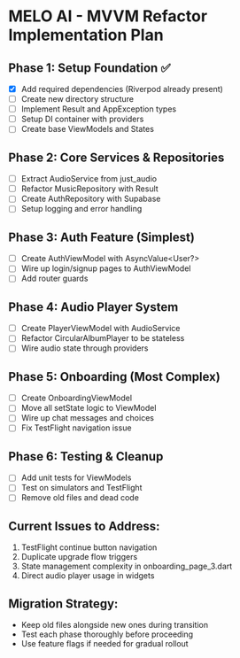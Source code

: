 # MELO AI - MVVM Refactor Implementation Plan

## Phase 1: Setup Foundation ✅
- [x] Add required dependencies (Riverpod already present)
- [ ] Create new directory structure 
- [ ] Implement Result<T> and AppException types
- [ ] Setup DI container with providers
- [ ] Create base ViewModels and States

## Phase 2: Core Services & Repositories
- [ ] Extract AudioService from just_audio
- [ ] Refactor MusicRepository with Result<T>
- [ ] Create AuthRepository with Supabase
- [ ] Setup logging and error handling

## Phase 3: Auth Feature (Simplest)
- [ ] Create AuthViewModel with AsyncValue<User?>
- [ ] Wire up login/signup pages to AuthViewModel
- [ ] Add router guards

## Phase 4: Audio Player System
- [ ] Create PlayerViewModel with AudioService
- [ ] Refactor CircularAlbumPlayer to be stateless
- [ ] Wire audio state through providers

## Phase 5: Onboarding (Most Complex)
- [ ] Create OnboardingViewModel
- [ ] Move all setState logic to ViewModel
- [ ] Wire up chat messages and choices
- [ ] Fix TestFlight navigation issue

## Phase 6: Testing & Cleanup
- [ ] Add unit tests for ViewModels
- [ ] Test on simulators and TestFlight
- [ ] Remove old files and dead code

## Current Issues to Address:
1. TestFlight continue button navigation
2. Duplicate upgrade flow triggers
3. State management complexity in onboarding_page_3.dart
4. Direct audio player usage in widgets

## Migration Strategy:
- Keep old files alongside new ones during transition
- Test each phase thoroughly before proceeding
- Use feature flags if needed for gradual rollout
